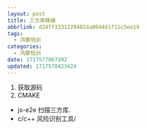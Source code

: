 ```yaml
---
layout: post
title: 三方库移植
abbrlink: d24ff33312294024a004461f11c5ee19
tags:
  - 鸿蒙培训
categories:
  - 鸿蒙短训
date: 1717577067392
updated: 1717578423424
---
```


1. 获取源码
2. CMAKE

- js-e2e 扫描三方库.
- c/c++ 风险识别工具/
